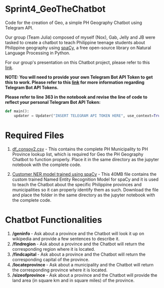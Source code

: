 # Sprint4_GeoTheChatbot
Code for the creation of Geo, a simple PH Geography Chatbot using Telegram API.

Our group (Team Julia) composed of myself (Nox), Gab, Jelly and JB were tasked to create a chatbot to teach Philippine teenage students about Philippine geography using [spaCy](https://spacy.io/), a free open-source library on Natural Language Processing in Python.

For our group's presentation on this Chatbot project, please refer to this [link](https://docs.google.com/presentation/d/1tF5_WQFpwb23qmKQDkpbiX5nPhEYkkclJQIjGlESbcI).

<b> NOTE: You will need to provide your own Telegram Bot API Token to get this to work. Please refer to this [link](https://core.telegram.org/bots) for more information regarding Telegram Bot API Tokens. 
 
Please refer to line 363 in the notebook and revise the line of code to reflect your personal Telegram Bot API Token: </b>
```python
def main():
    updater = Updater("INSERT TELEGRAM API TOKEN HERE", use_context=True)
```

# Required Files
1. [df_consov2.csv](df_consov2.csv) - This contains the complete PH Municipality to PH Province lookup list, which is required for Geo the PH Geography Chatbot to function properly. Place it in the same directory as the jupyter notebook with the complete code.

2. [Customer NER model trained using spaCy](https://drive.google.com/file/d/1xAZ7Juz030esYQUiuAXpw5Z6fLFzUdTw/view) - This 40MB file contains the custom trained Named Entity Recognition Model for spaCy and it is used to teach the Chatbot about the specific Philippine provinces and municipalities so it can properly identify them as such. Download the file and place the folder in the same directory as the jupyter notebook with the complete code.

# Chatbot Functionalities
1. <b> /geninfo </b> - Ask about a province and the Chatbot will look it up on wikipedia and provide a few sentences to describe it.
2. <b> /findregion </b> - Ask about a province and the Chatbot will return the corresponding region where it is located.
3. <b> /findcapital </b> - Ask about a province and the Chatbot will return the corresponding capital of the province.
4. <b> /locateprovince </b> - Ask about a municipality and the Chatbot will return the corresponding province where it is located.
5. <b> /sizeofprovince </b> - Ask about a province and the Chatbot will provide the land area (in square km and in square miles) of the province.
